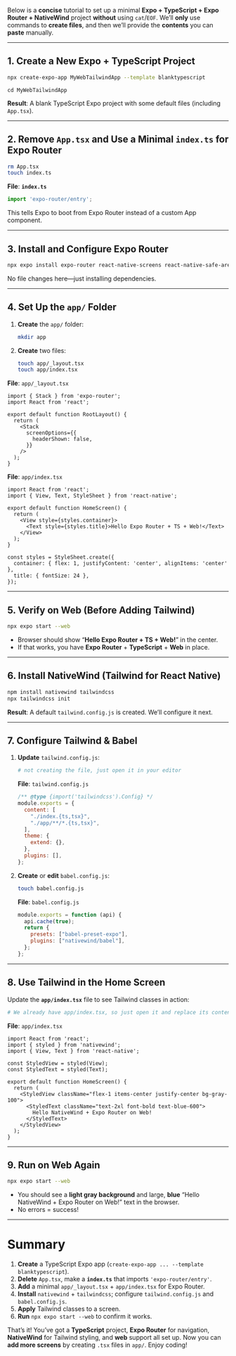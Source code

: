 Below is a **concise** tutorial to set up a minimal **Expo + TypeScript + Expo Router + NativeWind** project **without** using `cat`/`EOF`. We’ll **only** use commands to **create files**, and then we’ll provide the **contents** you can **paste** manually.

---

## 1. Create a New Expo + TypeScript Project

```bash
npx create-expo-app MyWebTailwindApp --template blanktypescript
```

```
cd MyWebTailwindApp
```

**Result**: A blank TypeScript Expo project with some default files (including `App.tsx`).

---

## 2. Remove `App.tsx` and Use a Minimal `index.ts` for Expo Router

```bash
rm App.tsx
touch index.ts
```

**File**: **`index.ts`**

```ts
import 'expo-router/entry';
```

This tells Expo to boot from Expo Router instead of a custom App component.

---

## 3. Install and Configure Expo Router

```bash
npx expo install expo-router react-native-screens react-native-safe-area-context
```

No file changes here—just installing dependencies.

---

## 4. Set Up the `app/` Folder

1. **Create** the `app/` folder:

   ```bash
   mkdir app
   ```

2. **Create** two files:

   ```bash
   touch app/_layout.tsx
   touch app/index.tsx
   ```

**File**: `app/_layout.tsx`

```tsx
import { Stack } from 'expo-router';
import React from 'react';

export default function RootLayout() {
  return (
    <Stack
      screenOptions={{
        headerShown: false,
      }}
    />
  );
}
```

**File**: `app/index.tsx`

```tsx
import React from 'react';
import { View, Text, StyleSheet } from 'react-native';

export default function HomeScreen() {
  return (
    <View style={styles.container}>
      <Text style={styles.title}>Hello Expo Router + TS + Web!</Text>
    </View>
  );
}

const styles = StyleSheet.create({
  container: { flex: 1, justifyContent: 'center', alignItems: 'center' },
  title: { fontSize: 24 },
});
```

---

## 5. Verify on Web (Before Adding Tailwind)

```bash
npx expo start --web
```

- Browser should show “**Hello Expo Router + TS + Web!**” in the center.
- If that works, you have **Expo Router** + **TypeScript** + **Web** in place.

---

## 6. Install NativeWind (Tailwind for React Native)

```bash
npm install nativewind tailwindcss
npx tailwindcss init
```

**Result**: A default `tailwind.config.js` is created. We’ll configure it next.

---

## 7. Configure Tailwind & Babel

1. **Update** `tailwind.config.js`:

   ```bash
   # not creating the file, just open it in your editor
   ```

   **File**: `tailwind.config.js`

   ```js
   /** @type {import('tailwindcss').Config} */
   module.exports = {
     content: [
       "./index.{ts,tsx}",
       "./app/**/*.{ts,tsx}",
     ],
     theme: {
       extend: {},
     },
     plugins: [],
   };
   ```

2. **Create** or **edit** `babel.config.js`:

   ```bash
   touch babel.config.js
   ```

   **File**: `babel.config.js`

   ```js
   module.exports = function (api) {
     api.cache(true);
     return {
       presets: ["babel-preset-expo"],
       plugins: ["nativewind/babel"],
     };
   };
   ```

---

## 8. Use Tailwind in the Home Screen

Update the **`app/index.tsx`** file to see Tailwind classes in action:

```bash
# We already have app/index.tsx, so just open it and replace its contents
```

**File**: `app/index.tsx`

```tsx
import React from 'react';
import { styled } from 'nativewind';
import { View, Text } from 'react-native';

const StyledView = styled(View);
const StyledText = styled(Text);

export default function HomeScreen() {
  return (
    <StyledView className="flex-1 items-center justify-center bg-gray-100">
      <StyledText className="text-2xl font-bold text-blue-600">
        Hello NativeWind + Expo Router on Web!
      </StyledText>
    </StyledView>
  );
}
```

---

## 9. Run on Web Again

```bash
npx expo start --web
```

- You should see a **light gray background** and large, **blue** “Hello NativeWind + Expo Router on Web!” text in the browser.
- No errors = success!

---

# Summary

1. **Create** a TypeScript Expo app (`create-expo-app ... --template blanktypescript`).
2. **Delete** `App.tsx`, make a **`index.ts`** that imports `'expo-router/entry'`.
3. **Add** a minimal `app/_layout.tsx` + `app/index.tsx` for Expo Router.
4. **Install** `nativewind` + `tailwindcss`; configure `tailwind.config.js` and `babel.config.js`.
5. **Apply** Tailwind classes to a screen.
6. **Run** `npx expo start --web` to confirm it works.

That’s it! You’ve got a **TypeScript** project, **Expo Router** for navigation, **NativeWind** for Tailwind styling, and **web** support all set up. Now you can **add more screens** by creating `.tsx` files in `app/`. Enjoy coding!

